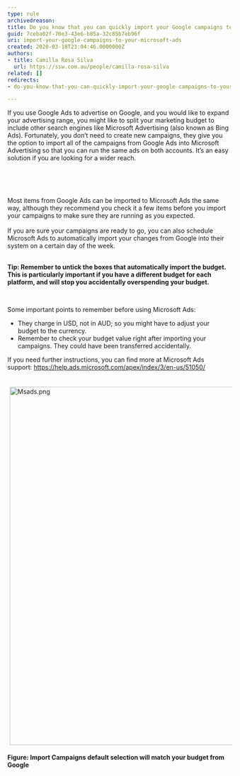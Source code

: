 ```yaml
---
type: rule
archivedreason: 
title: Do you know that you can quickly import your Google campaigns to your Microsoft Ads?
guid: 7ceba02f-70e3-43e6-b85a-32c85b7eb96f
uri: import-your-google-campaigns-to-your-microsoft-ads
created: 2020-03-18T23:04:46.0000000Z
authors:
- title: Camilla Rosa Silva
  url: https://ssw.com.au/people/camilla-rosa-silva
related: []
redirects:
- do-you-know-that-you-can-quickly-import-your-google-campaigns-to-your-microsoft-ads

---
```



​​If you use Google Ads to advertise on Google, and you would like to expand your advertising range, you might like to split your marketing budget to include other search engines like Microsoft Advertising (also known as Bing Ads). Fortunately, you don’t need to create new campaigns, they give you the option to import all of the campaigns from Google Ads into Microsoft Advertising so that you can run the same ads on both accounts. It’s an easy solution if you are looking for a wider reach.<br>
<br><excerpt class='endintro'></excerpt><br>
<p>​</p><p>Most items from Google Ads can be imported to Microsoft Ads the same way, although they recommend you check it a few items before you import your campaigns to make sure they are running as you expected.<br>&#160;<br>If you are sure your campaigns are ready to go, you can also schedule Microsoft Ads to automatically import your changes from Google into their system on a certain day of the week.</p><p><span style="font-size&#58;5px;"></span><br><span style="font-weight&#58;bold;">Tip&#58;&#160;Remember to&#160;untick&#160;the boxes that automatically import the budget. This is particularly important if you have a different budget for each platform, and will stop you accidentally&#160;overspending your budget.</span><br></p><p>​​​​​<br></p><p>Some important points to remember before using Microsoft Ads&#58;<br></p><ul><li>They charge in USD, not in AUD; so you might have to adjust your budget to the currency.</li><li>Remember to check your budget value right after importing your campaigns. They could have been transferred accidentally.<br></li></ul>If you need further instructions, you can find more at Microsoft Ads support&#58;&#160;<a href="https&#58;//help.ads.microsoft.com/apex/index/3/en-us/51050/">https&#58;//help.ads.microsoft.com/apex/index/3/en-us/51050/</a><br><p></p><dl class="ssw15-rteElement-ImageArea"><br><img src="/SiteAssets/import-your-google-campaigns-to-your-microsoft-ads/Msads.png" alt="Msads.png" style="margin&#58;5px;width&#58;808px;" /></dl><div><strong>Figure&#58; Import Campaigns default selection will match your budget from Google</strong><br></div>


